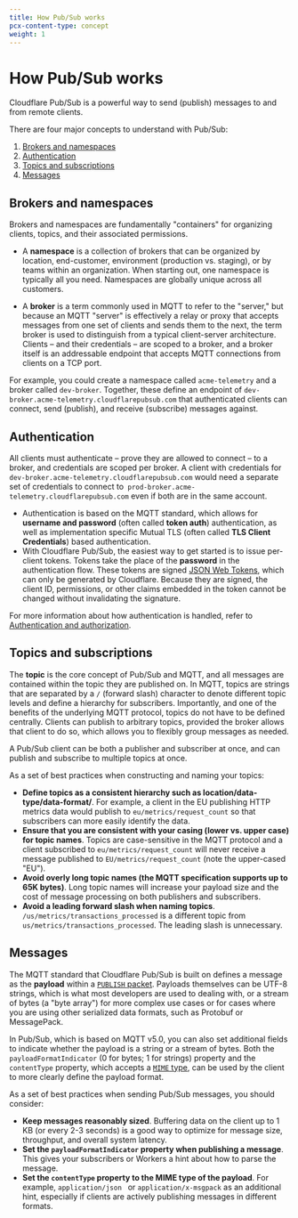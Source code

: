 ```yaml
---
title: How Pub/Sub works
pcx-content-type: concept
weight: 1
---
```


# How Pub/Sub works

Cloudflare Pub/Sub is a powerful way to send (publish) messages to and from remote clients. 

There are four major concepts to understand with Pub/Sub:

1. [Brokers and namespaces](#brokers-and-namespaces)
2. [Authentication](#authentication)
3. [Topics and subscriptions](#topics-and-subscriptions)
4. [Messages](#messages)


## Brokers and namespaces

Brokers and namespaces are fundamentally "containers" for organizing clients, topics, and their associated permissions.

- A **namespace** is a collection of brokers that can be organized by location, end-customer, environment (production vs. staging), or by teams within an organization. When starting out, one namespace is typically all you need. Namespaces are globally unique across all customers.

- A **broker** is a term commonly used in MQTT to refer to the "server," but because an MQTT "server" is effectively a relay or proxy that accepts messages from one set of clients and sends them to the next, the term broker is used to distinguish from a typical client-server architecture. Clients – and their credentials – are scoped to a broker, and a broker itself is an addressable endpoint that accepts MQTT connections from clients on a TCP port.

For example, you could create a namespace called `acme-telemetry` and a broker called `dev-broker`. Together, these define an endpoint of `dev-broker.acme-telemetry.cloudflarepubsub.com` that authenticated clients can connect, send (publish), and receive (subscribe) messages against.

## Authentication

All clients must authenticate – prove they are allowed to connect – to a broker, and credentials are scoped per broker. A client with credentials for `dev-broker.acme-telemetry.cloudflarepubsub.com` would need a separate set of credentials to connect to` prod-broker.acme-telemetry.cloudflarepubsub.com` even if both are in the same account. 

- Authentication is based on the MQTT standard, which allows for **username and password** (often called **token auth**) authentication, as well as implementation specific Mutual TLS (often called **TLS Client Credentials**) based authentication.
- With Cloudflare Pub/Sub, the easiest way to get started is to issue per-client tokens. Tokens take the place of the **password** in the authentication flow. These tokens are signed [JSON Web Tokens](https://datatracker.ietf.org/doc/html/rfc7519), which can only be generated by Cloudflare. Because they are signed, the client ID, permissions, or other claims embedded in the token cannot be changed without invalidating the signature.

For more information about how authentication is handled, refer to [Authentication and authorization](/pub-sub/platform/authentication-authorization).

## Topics and subscriptions

The **topic** is the core concept of Pub/Sub and MQTT, and all messages are contained within the topic they are published on. In MQTT, topics are strings that are separated by a `/` (forward slash) character to denote different topic levels and define a hierarchy for subscribers. Importantly, and one of the benefits of the underlying MQTT protocol, topics do not have to be defined centrally. Clients can publish to arbitrary topics, provided the broker allows that client to do so, which allows you to flexibly group messages as needed. 

A Pub/Sub client can be both a publisher and subscriber at once, and can publish and subscribe to multiple topics at once.

As a set of best practices when constructing and naming your topics:

- **Define topics as a consistent hierarchy such as location/data-type/data-format/**. For example, a client in the EU publishing HTTP metrics data would publish to `eu/metrics/request_count` so that subscribers can more easily identify the data.
- **Ensure that you are consistent with your casing (lower vs. upper case) for topic names**. Topics are case-sensitive in the MQTT protocol and a client subscribed to `eu/metrics/request_count` will never receive a message published to `EU/metrics/request_count` (note the upper-cased "EU").
- **Avoid overly long topic names (the MQTT specification supports up to 65K bytes)**. Long topic names will increase your payload size and the cost of message processing on both publishers and subscribers.
- **Avoid a leading forward slash when naming topics**. `/us/metrics/transactions_processed` is a different topic from `us/metrics/transactions_processed`. The leading slash is unnecessary.

## Messages

The MQTT standard that Cloudflare Pub/Sub is built on defines a message as the **payload** within a [`PUBLISH` packet](https://docs.oasis-open.org/mqtt/mqtt/v5.0/os/mqtt-v5.0-os.html#_Toc3901119). Payloads themselves can be UTF-8 strings, which is what most developers are used to dealing with, or a stream of bytes (a "byte array") for more complex use cases or for cases where you are using other serialized data formats, such as Protobuf or MessagePack.

In Pub/Sub, which is based on MQTT v5.0, you can also set additional fields to indicate whether the payload is a string or a stream of bytes. Both the `payloadFormatIndicator` (0 for bytes; 1 for strings) property and the `contentType` property, which accepts a [`MIME` type](https://www.iana.org/assignments/media-types/media-types.xhtml), can be used by the client to more clearly define the payload format.

As a set of best practices when sending Pub/Sub messages, you should consider:

- **Keep messages reasonably sized**. Buffering data on the client up to 1 KB (or every 2-3 seconds) is a good way to optimize for message size, throughput, and overall system latency.
- **Set the `payloadFormatIndicator` property when publishing a message**. This gives your subscribers or Workers a hint about how to parse the message.
- **Set the `contentType` property to the MIME type of the payload**. For example, `application/json ` or `application/x-msgpack`  as an additional hint, especially if clients are actively publishing messages in different formats.
